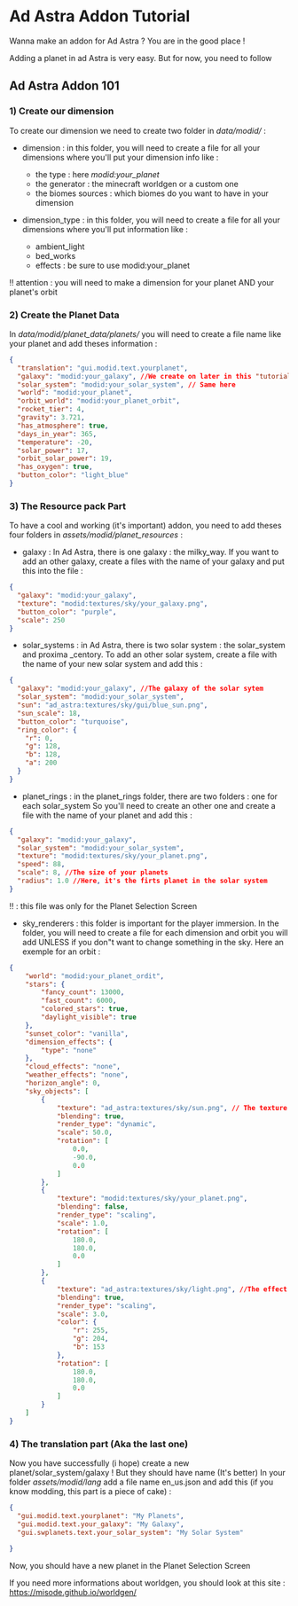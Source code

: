 # Ad Astra Addon Tutorial
Wanna make an addon for Ad Astra ? You are in the good place !

Adding a planet in ad Astra is very easy.
But for now, you need to follow 

## Ad Astra Addon 101

### 1) Create our dimension 
To create our dimension we need to create two folder in *data/modid/* :

- dimension : in this folder, you will need to create a file for all your dimensions where you'll put your dimension info like :
    - the type : here *modid:your_planet*
    - the generator : the minecraft worldgen or a custom one 
    - the biomes sources : which biomes do you want to have in your dimension 

- dimension_type : in this folder, you will need to create a file for all your dimensions where you'll put information like :
    - ambient_light
    - bed_works
    - effects : be sure to use modid:your_planet

‼️ attention : you will need to make a dimension for your planet AND your planet's orbit

### 2) Create the Planet Data
In *data/modid/planet_data/planets/* you will need to create a file name like your planet and add theses information :
```json
{
  "translation": "gui.modid.text.yourplanet",
  "galaxy": "modid:your_galaxy", //We create on later in this "tutorial"
  "solar_system": "modid:your_solar_system", // Same here
  "world": "modid:your_planet",
  "orbit_world": "modid:your_planet_orbit",
  "rocket_tier": 4,
  "gravity": 3.721,
  "has_atmosphere": true,
  "days_in_year": 365,
  "temperature": -20,
  "solar_power": 17,
  "orbit_solar_power": 19,
  "has_oxygen": true,
  "button_color": "light_blue"
}
``` 
### 3) The Resource pack Part 
To have a cool and working (it's important) addon, you need to add theses four folders in *assets/modid/planet_resources* :

- galaxy : In Ad Astra, there is one galaxy : the milky_way. If you want to add an other galaxy, create a files with the name of your galaxy and put this into the file :
```json
{
  "galaxy": "modid:your_galaxy",
  "texture": "modid:textures/sky/your_galaxy.png",
  "button_color": "purple",
  "scale": 250
}
```

- solar_systems : in Ad Astra, there is two solar system : the solar_system and proxima _centory. To add an other solar system, create a file with the name of your new solar system and add this :
```json 
{
  "galaxy": "modid:your_galaxy", //The galaxy of the solar sytem
  "solar_system": "modid:your_solar_system", 
  "sun": "ad_astra:textures/sky/gui/blue_sun.png", 
  "sun_scale": 18,
  "button_color": "turquoise",
  "ring_color": {
    "r": 0,
    "g": 128,
    "b": 128,
    "a": 200
  }
}
```

- planet_rings : in the planet_rings folder, there are two folders : one for each solar_system So you'll need to create an other one and create a file with the name of your planet and add this :
```json
{
  "galaxy": "modid:your_galaxy",
  "solar_system": "modid:your_solar_system",
  "texture": "modid:textures/sky/your_planet.png",
  "speed": 88,
  "scale": 8, //The size of your planets
  "radius": 1.0 //Here, it's the firts planet in the solar system
}
```
‼️ : this file was only for the Planet Selection Screen

- sky_renderers : this folder is important for the player immersion. In the folder, you will need to create a file for each dimension and orbit you will add UNLESS if you don"t want to change something in the sky.
Here an exemple for an orbit : 
```json
{
    "world": "modid:your_planet_ordit",
    "stars": {
        "fancy_count": 13000,
        "fast_count": 6000,
        "colored_stars": true,
        "daylight_visible": true
    },
    "sunset_color": "vanilla",
    "dimension_effects": {
        "type": "none"
    },
    "cloud_effects": "none",
    "weather_effects": "none",
    "horizon_angle": 0,
    "sky_objects": [
        {
            "texture": "ad_astra:textures/sky/sun.png", // The texture of the sky of your solar_system
            "blending": true,
            "render_type": "dynamic",
            "scale": 50.0,
            "rotation": [
                0.0,
                -90.0,
                0.0
            ]
        },
        {
            "texture": "modid:textures/sky/your_planet.png",
            "blending": false,
            "render_type": "scaling",
            "scale": 1.0,
            "rotation": [
                180.0,
                180.0,
                0.0
            ]
        },
        {
            "texture": "ad_astra:textures/sky/light.png", //The effect of the light for the planet
            "blending": true,
            "render_type": "scaling",
            "scale": 3.0,
            "color": {
                "r": 255,
                "g": 204,
                "b": 153
            },
            "rotation": [
                180.0,
                180.0,
                0.0
            ]
        }
    ]
}
```

### 4) The translation part (Aka the last one)
Now you have successfully (i hope) create a new planet/solar_system/galaxy !
But they should have name (It's better)
In your folder *assets/modid/lang* add a file name en_us.json and add this (if you know modding, this part is a piece of cake) :
```json
{
  "gui.modid.text.yourplanet": "My Planets",
  "gui.modid.text.your_galaxy": "My Galaxy",
  "gui.swplanets.text.your_solar_system": "My Solar System"

}
```

Now, you should have a new planet in the Planet Selection Screen

If you need more informations about worldgen, you should look at this site : https://misode.github.io/worldgen/
